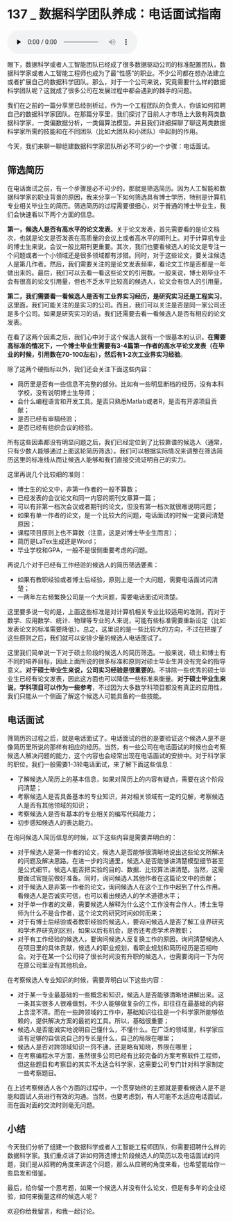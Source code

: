 # 137 _ 数据科学团队养成：电话面试指南

<audio id="audio" title="137 | 数据科学团队养成：电话面试指南" controls="" preload="none"><source id="mp3" src="https://static001.geekbang.org/resource/audio/fd/0f/fd6c3978d8b13e72df87da569010220f.mp3"></audio>

眼下，数据科学或者人工智能团队已经成了很多数据驱动公司的标准配置团队，数据科学家或者人工智能工程师也成为了最“性感”的职业。不少公司都在想办法建立或者扩展自己的数据科学团队。那么，对于一个公司来说，究竟需要什么样的数据科学团队呢？这就成了很多公司在发展过程中都会遇到的棘手的问题。

我们在之前的一篇分享里已经剖析过，作为一个工程团队的负责人，你该如何招聘自己的数据科学家团队。在那篇分享里，我们探讨了目前人才市场上大致有两类数据科学家，一类偏数据分析，一类偏算法模型。并且我们详细探聊了聊这两类数据科学家所需的技能和在不同团队（比如大团队和小团队）中起到的作用。

今天，我们来聊一聊组建数据科学家团队所必不可少的一个步骤：电话面试。

## 筛选简历

在电话面试之前，有一个步骤是必不可少的，那就是筛选简历。因为人工智能和数据科学家的职业背景的原因，我来分享一下如何筛选具有博士学历，特别是计算机专业相关毕业生的简历。筛选简历的过程需要很细心，对于普通的博士毕业生，我们会快速看以下两个方面的信息。

**第一，候选人是否有高水平的论文发表**。关于论文发表，首先需要看的是论文档次，也就是论文是否发表在高质量的会议上或者高水平的期刊上。对于计算机专业的博士生来说，会议一般比期刊更重要。其次，我们也要看候选人的论文是专注一个问题或者一个小领域还是很多领域都有涉猎。同时，对于这些论文，要关注候选人是第几作者。然后，我们需要关注的是论文发表频率，看论文工作是否都是一年做出来的。最后，我们可以去看一看这些论文的引用数。一般来说，博士刚毕业不会有很高的论文引用量，但也不乏水平比较高的候选人，论文会有惊人的引用量。

**第二，我们需要看一看候选人是否有工业界实习经历，是研究实习还是工程实习**。这里面，我们可能关注的是实习的公司。而且，我们可以关注是否是同一家公司还是多个公司。如果是研究实习的话，我们还需要去看一看候选人是否有相应的论文发表。

在看了这两个因素之后，我们心中对于这个候选人就有一个很基本的认识。**在需要高标准的情况下，一个博士毕业生需要有3-4篇第一作者的高水平论文发表（在毕业的时候，引用数在70-100左右），然后有1-2次工业界实习经验**。

除了这两个硬指标以外，我们还会关注下面这些内容：

- 简历里是否有一些信息不完整的部分。比如有一些明显断档的经历，没有本科学校，没有说明博士生导师；
- 会什么编程语言和开发工具。是否只熟悉Matlab或者R，是否有开源项目贡献；
- 是否已经有审稿经验；
- 是否已经有组织会议的经验。

所有这些因素都没有明显问题之后，我们已经定位到了比较靠谱的候选人（通常，只有少数人能够通过上面这轮简历筛选）。我们可以根据实际情况来调整在筛选简历这里的标准线从而让候选人能够和我们直接交流证明自己的实力。

这里再说几个比较细的准则：

- 博士生的论文中，非第一作者的一般不算数；
- 已经发表的会议论文和同一内容的期刊文章算一篇；
- 可以有非第一档次会议或者期刊的论文，但没有第一档次就很难说明问题；
- 如果有单一作者的论文，是一个比较大的问题，电话面试的时候一定要问清楚原因；
- 课程项目原则上也不算数（注意，这是对博士毕业生而言）；
- 简历是LaTex生成还是Word；
- 毕业学校和GPA，一般不是很侧重要考虑的问题。

再说几个对于已经有工作经验的候选人的简历筛选要素：

- 如果有教职经验或者博士后经验，原则上是一个大问题，需要电话面试问清楚；
- 一两年左右频繁换公司是一个大问题，需要电话面试问清楚。

这里要多说一句的是，上面这些标准是对计算机相关专业比较适用的准则。而对于数学、应用数学、统计、物理等专业的人来说，可能有些标准需要重新设定（比如发表论文的标准需要降低）。总之，这里说的是一些比较大的方向，不过在把握了这些原则之后，我们就可以安排少量的候选人电话面试了。

这里我们简单说一下对于硕士阶段的候选人的简历筛选。一般来说，硕士和博士有不同的培养目标，因此上面所说的很多标准和原则对硕士毕业生并没有完全的指导意义。**对于硕士毕业生来说，公司实习经验是很重要的**。不排除一些优秀的硕士毕业生已经有论文发表，因此这方面也可以降低一些标准来衡量。**对于硕士毕业生来说，学科项目可以作为一些参考**，不过因为大多数学科项目都没有真正的应用性，我们只能从一个侧面了解这个候选人可能具备的一些技能。

## 电话面试

筛简历的过程之后，就是电话面试了。电话面试的目的是要验证这个候选人是不是像简历里所说的那样有相应的经历。当然，有一些公司在电话面试的时候也会考察候选人解决问题的能力，这个内容也会经常出现在电话面试的安排中。对于科学家的职位，我们一般需要1-3轮电话面试，来了解下面这些信息：

- 了解候选人简历上的基本信息，如果对简历上的内容有疑点，需要在这个阶段问清楚；
- 考察候选人是否具备基本的专业知识，并对相关领域有一定的见解，考察候选人是否有其他领域的知识；
- 考察候选人是否有基本的专业相关的编写代码能力；
- 初步感知候选人的表达能力。

在询问候选人简历信息的时候，以下这些内容是需要弄明白的：

- 对于候选人是第一作者的论文，候选人是否能够很清晰地说出这些论文所解决的问题及解决思路。在进一步的沟通里，候选人是否能够讲清楚模型细节甚至是公式细节。候选人能否把实验的目的、数据、比较算法讲清楚。当然，这需要面试官提前做好准备。同时，询问候选人其他作者在这篇论文中的贡献；
- 对于候选人是非第一作者的论文，询问候选人在这个工作中起到了什么作用。看候选人是否诚实可信，也可以看出候选人的学术道德水平；
- 对于单一作者的文章，需要候选人解释为什么这个工作没有合作人，博士生导师为什么不是合作者，这个论文的研究时间如何而来；
- 对于有博士后经验或者教职经验的候选人，要询问候选人是否了解工业界研究和学术界研究的区别，如果以后有机会，是否还考虑学术界教职；
- 对于有工作经验的候选人，要询问候选人反复换工作的原因，询问清楚候选人在项目里的具体贡献，候选人的职业规划，看职业规划和简历经历是否相吻合。对于在某一个公司待了很长时间没有升职的候选人，也需要询问一下为何在原公司里没有其他机会。

在考察候选人专业知识的时候，需要弄明白以下这些内容：

- 对于某一专业最基础的一些概念和知识，候选人是否能够清晰地讲解出来。这一条其实很多人很难做到，不少人能够做复杂的工作，却往往在最基础的内容上含混不清。而在一些跨领域的工作中，基础知识往往是一个科学家所能够依赖的，提供解决方案的最初的工具。所以，基础很重要；
- 候选人是否能诚实地说明自己懂什么，不懂什么。在广泛的领域里，科学家应该有足够的自信说自己的专长是什么，自己的局限在哪里；
- 候选人是否对跨领域知识一窍不通，还是略有知晓，界限在哪里；
- 在考察编程水平方面，虽然很多公司已经有比较完备的方案考察软件工程师，但这些题目和考察目的其实不太适合科学家，这需要公司专门针对科学家制定一些考察题目。

在上述考察候选人各个方面的过程中，一个贯穿始终的主题就是要看候选人是不是能和面试人员进行有效的沟通。当然，也要考虑到，有人可能不太适应电话面试，而在面对面的交流时则毫无问题。

## 小结

今天我们分析了组建一个数据科学或者人工智能工程师团队，你需要招聘什么样的数据科学家。我们重点讲了讲如何筛选博士阶段候选人的简历以及电话面试的问题，我们是从招聘的角度来讲这个问题，那么从应聘的角度来看，也希望能给你一些启发和借鉴。

最后，给你留一个思考题，如果一个候选人并没有什么论文，但是有多年的企业经验，如何来衡量这样的候选人呢？

欢迎你给我留言，和我一起讨论。


